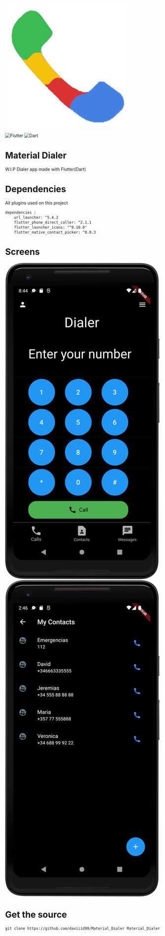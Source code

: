 
<img src="assets/icon/icon.png">

![Flutter](https://img.shields.io/badge/Flutter-%2302569B.svg?style=for-the-badge&logo=Flutter&logoColor=white)
![Dart](https://img.shields.io/badge/dart-%230175C2.svg?style=for-the-badge&logo=dart&logoColor=white)

 # Material Dialer
 W.I.P Dialer app made with Flutter(Dart)

# Dependencies
All plugins used on this project
```
dependencies :
    url_launcher: ^5.4.2
    flutter_phone_direct_caller: ^2.1.1
    flutter_launcher_icons: "^0.10.0"
    flutter_native_contact_picker: ^0.0.3
```

 # Screens
<img src="screens/screen_1.png">
<img src="screens/screen_2.png">


 # Get the source
 ```
 git clone https://github.com/daviiid99/Material_Dialer Material_Dialer
 ```
